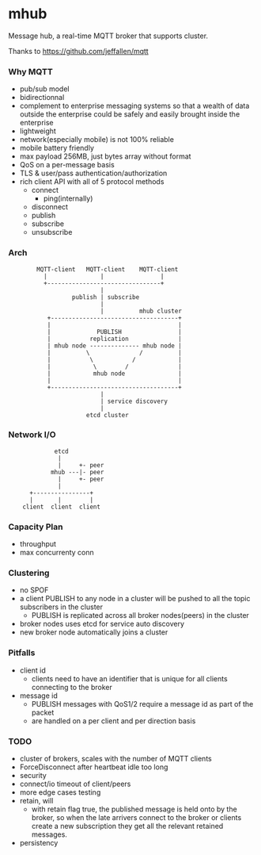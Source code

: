 mhub
====

Message hub, a real-time MQTT broker that supports cluster.

Thanks to https://github.com/jeffallen/mqtt

### Why MQTT

* pub/sub model
* bidirectionnal
* complement to enterprise messaging systems so that a wealth of data outside the enterprise could be safely and easily brought inside the enterprise
* lightweight 
* network(especially mobile) is not 100% reliable
* mobile battery friendly
* max payload 256MB, just bytes array without format
* QoS on a per-message basis
* TLS & user/pass authentication/authorization
* rich client API with all of 5 protocol methods
  - connect
    - ping(internally)
  - disconnect
  - publish
  - subscribe
  - unsubscribe

### Arch

            MQTT-client   MQTT-client    MQTT-client 
              |               |                |
              +--------------------------------+
                              |
                      publish | subscribe
                              |
                              |          mhub cluster
               +------------------------------------+
               |                                    |
               |             PUBLISH                |
               |           replication              |
               | mhub node -------------- mhub node |
               |          \              /          |
               |           \           /            |
               |            \        /              |
               |            mhub node               |
               |                                    |
               +------------------------------------+
                              |
                              | service discovery
                              |
                          etcd cluster


### Network I/O

                 etcd
                  |
                  |     +- peer
                mhub ---|- peer
                  |     +- peer
                  |      
          +----------------+
          |       |        |
        client  client  client


### Capacity Plan

* throughput
* max concurrenty conn

### Clustering

* no SPOF
* a client PUBLISH to any node in a cluster will be pushed to all the topic subscribers in the cluster
    - PUBLISH is replicated across all broker nodes(peers) in the cluster
* broker nodes uses etcd for service auto discovery
* new broker node automatically joins a cluster

### Pitfalls

* client id
  - clients need to have an identifier that is unique for all clients connecting to the broker
* message id
  - PUBLISH messages with QoS1/2 require a message id as part of the packet
  - are handled on a per client and per direction basis

### TODO
*   cluster of brokers, scales with the number of MQTT clients
*   ForceDisconnect after heartbeat idle too long
*   security
*   connect/io timeout of client/peers
*   more edge cases testing
*   retain, will
    - with retain flag true, the published message is held onto by the broker, so when the late arrivers connect to the broker or clients create a new subscription they get all the relevant retained messages.
*   persistency
